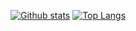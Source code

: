  [![Github stats](https://github-readme-stats.vercel.app/api?username=aaronLab&show_icons=true&theme=dark&count_private=true&include_all_commits=true)](#)
 [![Top Langs](https://github-readme-stats.vercel.app/api/top-langs/?username=aaronLab&layout=compact&theme=dark&langs_count=100)](#)

<!---
gayakps/gayakps is a ✨ special ✨ repository because its `README.md` (this file) appears on your GitHub profile.
You can click the Preview link to take a look at your changes.
--->
